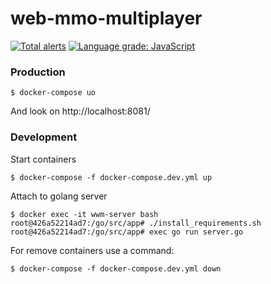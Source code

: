 # web-mmo-multiplayer

[![Total alerts](https://img.shields.io/lgtm/alerts/g/sea-kg/vv0r1d-wmso.svg?logo=lgtm&logoWidth=18)](https://lgtm.com/projects/g/sea-kg/vv0r1d-wmso/alerts/) [![Language grade: JavaScript](https://img.shields.io/lgtm/grade/javascript/g/sea-kg/vv0r1d-wmso.svg?logo=lgtm&logoWidth=18)](https://lgtm.com/projects/g/sea-kg/vv0r1d-wmso/context:javascript)



### Production

```
$ docker-compose uo
```

And look on http://localhost:8081/


### Development

Start containers
```
$ docker-compose -f docker-compose.dev.yml up
```
Attach to golang server

```
$ docker exec -it wwm-server bash
root@426a52214ad7:/go/src/app# ./install_requirements.sh
root@426a52214ad7:/go/src/app# exec go run server.go
```

For remove containers use a command: 
```
$ docker-compose -f docker-compose.dev.yml down
```